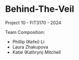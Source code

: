 # Behind-The-Veil
Project 10 - FIT3170 - 2024

Team Composition:
- Phillip (Kefei) Li
- Laura Zhakupova
- Katie (Kathryn) Mitchell